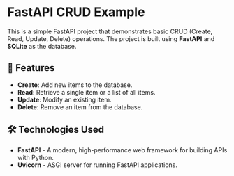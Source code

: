 # FastAPI CRUD Example

This is a simple FastAPI project that demonstrates basic CRUD (Create, Read, Update, Delete) operations. The project is built using **FastAPI** and **SQLite** as the database.

## 🚀 Features

- **Create**: Add new items to the database.
- **Read**: Retrieve a single item or a list of all items.
- **Update**: Modify an existing item.
- **Delete**: Remove an item from the database.

## 🛠 Technologies Used

- **FastAPI** - A modern, high-performance web framework for building APIs with Python.
- **Uvicorn** - ASGI server for running FastAPI applications.
